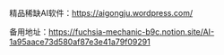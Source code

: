 精品稀缺AI软件：https://aigongju.wordpress.com/

备用地址：https://fuchsia-mechanic-b9c.notion.site/AI-1a95aace73d580af87e3e41a79f09291
